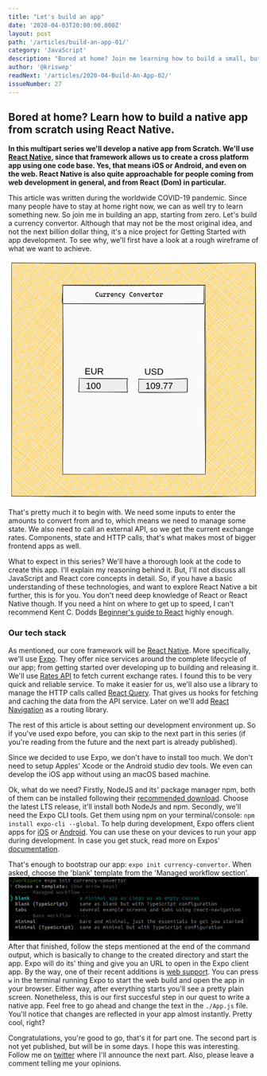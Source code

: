 ```yaml
---
title: "Let's build an app"
date: '2020-04-03T20:00:00.000Z'
layout: post
path: '/articles/build-an-app-01/'
category: 'JavaScript'
description: "Bored at home? Join me learning how to build a small, but complete app in 2020. We'll use React Native to build a cross platform and fully native app."
author: '@kriswep'
readNext: '/articles/2020-04-Build-An-App-02/'
issueNumber: 27
---
```


## Bored at home? Learn how to build a native app from scratch using React Native.

**In this multipart series we'll develop a native app from Scratch. We'll use [React Native](https://reactnative.dev/), since that framework allows us to create a cross platform app using one code base. Yes, that means iOS or Android, and even on the web. React Native is also quite approachable for people coming from web development in general, and from React (Dom) in particular.**

This article was written during the worldwide COVID-19 pandemic. Since many people have to stay at home right now, we can as well try to learn something new. So join me in building an app, starting from zero. Let's build a currency convertor. Although that may not be the most original idea, and not the next billion dollar thing, it's a nice project for Getting Started with app development. To see why, we'll first have a look at a rough wireframe of what we want to achieve.

![First rough draft of the app we'll build. There are two fields to select the currencies and two inputs to enter the corresponding values. They are aligned centrally on the screen.](app-draft.jpg)

That's pretty much it to begin with. We need some inputs to enter the amounts to convert from and to, which means we need to manage some state. We also need to call an external API, so we get the current exchange rates. Components, state and HTTP calls, that's what makes most of bigger frontend apps as well.

What to expect in this series? We'll have a thorough look at the code to create this app. I'll explain my reasoning behind it. But, I'll not discuss all JavaScript and React core concepts in detail. So, if you have a basic understanding of these technologies, and want to explore React Native a bit further, this is for you. You don't need deep knowledge of React or React Native though. If you need a hint on where to get up to speed, I can't recommend Kent C. Dodds [Beginner's guide to React](https://egghead.io/courses/the-beginner-s-guide-to-react) highly enough.

### Our tech stack

As mentioned, our core framework will be [React Native](https://reactnative.dev/). More specifically, we'll use [Expo](https://expo.io/). They offer nice services around the complete lifecycle of our app; from getting started over developing up to building and releasing it. We'll use [Rates API](http://ratesapi.io/) to fetch current exchange rates. I found this to be very quick and reliable service. To make it easier for us, we'll also use a library to manage the HTTP calls called [React Query](https://github.com/tannerlinsley/react-query). That gives us hooks for fetching and caching the data from the API service. Later on we'll add [React Navigation](https://reactnavigation.org/) as a routing library.

The rest of this article is about setting our development environment up. So if you've used expo before, you can skip to the next part in this series (if you're reading from the future and the next part is already published).

Since we decided to use Expo, we don't have to install too much. We don't need to setup Apples' Xcode or the Android studio dev tools. We even can develop the iOS app without using an macOS based machine.

Ok, what do we need? Firstly, NodeJS and its' package manager npm, both of them can be installed following their [recommended download](https://nodejs.org/en/). Choose the latest LTS release, it'll install both NodeJs and npm. Secondly, we'll need the Expo CLI tools. Get them using npm on your terminal/console: `npm install expo-cli --global`. To help during development, Expo offers client apps for [iOS](https://itunes.apple.com/app/apple-store/id982107779) or [Android](https://play.google.com/store/apps/details?id=host.exp.exponent). You can use these on your devices to run your app during development. In case you get stuck, read more on Expos' [documentation](https://docs.expo.io/versions/v36.0.0/get-started/installation/).

That's enough to bootstrap our app: `expo init currency-convertor`. When asked, choose the 'blank' template from the 'Managed workflow section'.
![Expo CLI after the expo init command. The blank template is preselected, use that one.](expo-init.jpg)
After that finished, follow the steps mentioned at the end of the command output, which is basically to change to the created directory and start the app. Expo will do its' thing and give you an URL to open in the Expo client app. By the way, one of their recent additions is [web support](https://docs.expo.io/versions/v33.0.0/introduction/running-in-the-browser/). You can press `w` in the terminal running Expo to start the web build and open the app in your browser. Either way, after everything starts you'll see a pretty plain screen. Nonetheless, this is our first succesful step in our quest to write a native app. Feel free to go ahead and change the text in the `./App.js` file. You'll notice that changes are reflected in your app almost instantly. Pretty cool, right?

Congratulations, you're good to go, that's it for part one. The second part is not yet published, but will be in some days. I hope this was interesting. Follow me on [twitter](https://twitter.com/kriswep) where I'll announce the next part. Also, please leave a comment telling me your opinions.
